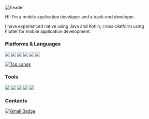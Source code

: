 ![header](https://capsule-render.vercel.app/api?type=Soft&color=auto&height=170&text=KIM%20Beomjin&desc=Mobile%20and%20BackEnd%20Developer&fontAlign=35&theme=tokyonight&fontAlignY=40&descAlignY=65)

HI! I'm a mobile application developer and a back-end developer. 

I have experienced native using Java and Kotlin, cross-platform using Flutter for mobile application development.

### Platforms & Languages

<img src="https://img.shields.io/badge/Java-007396?style=flat&logo=Gradle&logoColor=white"/> <img src="https://img.shields.io/badge/Kotlin-7F52FF?style=flat&logo=Kotlin&logoColor=white"/> <img src="https://img.shields.io/badge/Android-3DDC84?style=flat&logo=Android&logoColor=white"/> <img src="https://img.shields.io/badge/Flutter-02569B?style=flat&logo=Flutter&logoColor=white"/> <img src="https://img.shields.io/badge/Python-3776AB?style=flat&logo=Python&logoColor=white"/> <img src="https://img.shields.io/badge/C-A8B9CC?style=flat&logo=C&logoColor=white"/>


[![Top Langs](https://github-readme-stats.vercel.app/api/top-langs/?username=nemesis709&layout=compact)](https://github.com/nemesis709/github-readme-stats)

### Tools

<img src="https://img.shields.io/badge/Oracle-800000?style=flat&logo=Oracle&logoColor=white"/> <img src="https://img.shields.io/badge/Git-F05032?style=flat&logo=Git&logoColor=white"/> <img src="https://img.shields.io/badge/Sourcetree-0052CC?style=flat&logo=Sourcetree&logoColor=white"/> <img src="https://img.shields.io/badge/Android%20Studio-3DDC84?style=flat&logo=Android%20Studio&logoColor=white"/> <img src="https://img.shields.io/badge/Visual%20Studio%20Code-007ACC?style=flat&logo=Visual%20Studio%20Code&logoColor=white"/>

### Contacts
[![Gmail Badge](https://img.shields.io/badge/Gmail-d14836?style=flat&logo=Gmail&logoColor=white&link=mailto:kimsh1691@gmail.com)](mailto:hypnos709@gmail.com)
